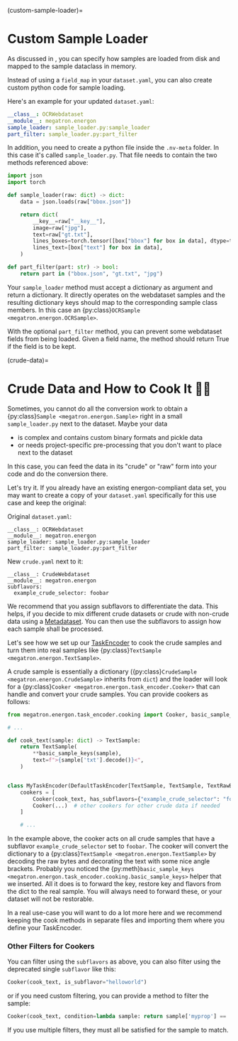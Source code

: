 <!--- Copyright (c) 2024, NVIDIA CORPORATION.
SPDX-License-Identifier: BSD-3-Clause -->

(custom-sample-loader)=
# Custom Sample Loader

As discussed in [](data_on_disk), you can specify how samples are loaded from disk and mapped to
the sample dataclass in memory.

Instead of using a `field_map` in your `dataset.yaml`, you can also create custom python code for sample loading.

Here's an example for your updated `dataset.yaml`:
```yaml
__class__: OCRWebdataset
__module__: megatron.energon
sample_loader: sample_loader.py:sample_loader
part_filter: sample_loader.py:part_filter
```

In addition, you need to create a python file inside the `.nv-meta` folder. In this case it's
called `sample_loader.py`.
That file needs to contain the two methods referenced above:

```python
import json
import torch

def sample_loader(raw: dict) -> dict:
    data = json.loads(raw["bbox.json"])

    return dict(
        __key__=raw["__key__"],
        image=raw["jpg"],
        text=raw["gt.txt"],
        lines_boxes=torch.tensor([box["bbox"] for box in data], dtype=torch.int64),
        lines_text=[box["text"] for box in data],
    )

def part_filter(part: str) -> bool:
    return part in ("bbox.json", "gt.txt", "jpg")
```

Your `sample_loader` method must accept a dictionary as argument and return a dictionary. It directly operates on 
the webdataset samples and the resulting dictionary keys should map to the corresponding sample class members.
In this case an {py:class}`OCRSample <megatron.energon.OCRSample>`.

With the optional `part_filter` method, you can prevent some webdataset fields from being loaded.
Given a field name, the method should return True if the field is to be kept.

(crude-data)=
# Crude Data and How to Cook It 👨‍🍳

Sometimes, you cannot do all the conversion work to obtain a {py:class}`Sample <megatron.energon.Sample>` right in a small `sample_loader.py` next to the dataset.
Maybe your data

- is complex and contains custom binary formats and pickle data
- or needs project-specific pre-processing that you don't want to place next to the dataset

In this case, you can feed the data in its "crude" or "raw" form into your code and do the conversion there. 

Let's try it. If you already have an existing energon-compliant data set, you may want to create a copy of your `dataset.yaml` specifically for this use case and keep the original:

Original `dataset.yaml`:
```
__class__: OCRWebdataset
__module__: megatron.energon
sample_loader: sample_loader.py:sample_loader
part_filter: sample_loader.py:part_filter
```

New `crude.yaml` next to it:
```
__class__: CrudeWebdataset
__module__: megatron.energon
subflavors:
  example_crude_selector: foobar
```

We recommend that you assign subflavors to differentiate the data.
This helps, if you decide to mix different crude datasets or crude with non-crude data using a [Metadataset](metadatasets.md).
You can then use the subflavors to assign how each sample shall be processed.

Let's see how we set up our [TaskEncoder](task_encoders.md) to cook the crude samples and turn them into real samples like {py:class}`TextSample <megatron.energon.TextSample>`.

A crude sample is essentially a dictionary ({py:class}`CrudeSample <megatron.energon.CrudeSample>` inherits from `dict`) and the loader will look for a {py:class}`Cooker <megatron.energon.task_encoder.Cooker>` that can handle and convert your crude samples.
You can provide cookers as follows:

```python
from megatron.energon.task_encoder.cooking import Cooker, basic_sample_keys

# ...

def cook_text(sample: dict) -> TextSample:
    return TextSample(
        **basic_sample_keys(sample),
        text=f">{sample['txt'].decode()}<",
    )


class MyTaskEncoder(DefaultTaskEncoder[TextSample, TextSample, TextRawBatch, TextBatch]):
    cookers = [
        Cooker(cook_text, has_subflavors={"example_crude_selector": "foobar"}),
        Cooker(...)  # other cookers for other crude data if needed
    ]

    # ...
```

In the example above, the cooker acts on all crude samples that have a subflavor `example_crude_selector` set to `foobar`.
The cooker will convert the dictionary to a {py:class}`TextSample <megatron.energon.TextSample>` by decoding the raw bytes and decorating the text with some nice angle brackets.
Probably you noticed the {py:meth}`basic_sample_keys <megatron.energon.task_encoder.cooking.basic_sample_keys>` helper that we inserted. All it does is to forward the key, restore key and flavors from the dict to the real sample. You will always need to forward these, or your dataset will not be restorable.

In a real use-case you will want to do a lot more here and we recommend keeping the cook methods in separate files and importing them where you define your TaskEncoder.

### Other Filters for Cookers

You can filter using the `subflavors` as above, you can also filter using the deprecated single `subflavor` like this:

```python
Cooker(cook_text, is_subflavor="helloworld")
```

or if you need custom filtering, you can provide a method to filter the sample:

```python
Cooker(cook_text, condition=lambda sample: return sample['myprop'] == 'yes_thats_it')
```

If you use multiple filters, they must all be satisfied for the sample to match.
